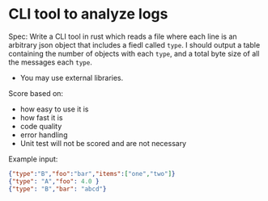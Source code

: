 # CLI tool to analyze logs

Spec: Write a CLI tool in rust which reads a file where each line is an arbitrary json object that includes a fiedl called `type`. I should output a table containing the number of objects with each `type`, and a total byte size of all the messages each `type`.

* You may use external libraries.

Score based on:
* how easy to use it is
* how fast it is
* code quality
* error handling
* Unit test will not be scored and are not necessary

Example input:
```json
{"type":"B","foo":"bar","items":["one","two"]}
{"type": "A","foo": 4.0 }
{"type": "B","bar": "abcd"}
```
